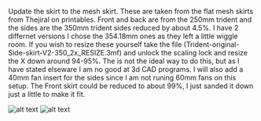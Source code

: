 Update the skirt to the mesh skirt. These are taken from the flat mesh skirts from Thejiral on printables. Front and back are from the 250mm trident and the sides are the 350mm trident sides reduced by about 4.5%. I have 2 differnet versions I chose the 354.18mm ones as they left a little wiggle room. If you wish to resize these yourself take the file (Trident-original-Side-skirt-V2-350_2x_RESIZE.3mf) and unlock the scaling lock and resize the X down around 94-95%. The is not the ideal way to do this, but as I have stated elseware I am no good at 3d CAD programs. I will also add a 40mm fan insert for the sides since I am not runing 60mm fans on this setup. The Front skirt could be reduced to about 99%, I just sanded it down just a little to make it fit.

![alt text](https://github.com/falkien/Sunlu_S8_Switchwire_Conversion/blob/main/Pics/3d%20Panels.JPG)
![alt text](https://github.com/falkien/Sunlu_S8_Switchwire_Conversion/blob/main/Pics/Overhead%20No%20Bed%203.jpg)

